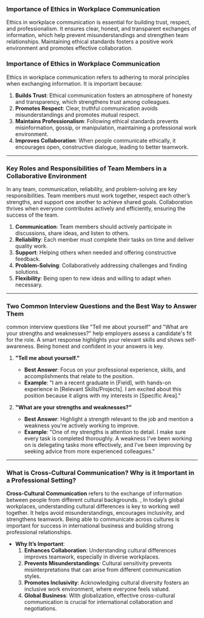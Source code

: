 

### **Importance of Ethics in Workplace Communication**

Ethics in workplace communication is essential for building trust, respect, and professionalism. It ensures clear, honest, and transparent exchanges of information, which help prevent misunderstandings and strengthen team relationships. Maintaining ethical standards fosters a positive work environment and promotes effective collaboration.

### **Importance of Ethics in Workplace Communication**  
Ethics in workplace communication refers to adhering to moral principles when exchanging information. It is important because:  
1. **Builds Trust**: Ethical communication fosters an atmosphere of honesty and transparency, which strengthens trust among colleagues.  
2. **Promotes Respect**: Clear, truthful communication avoids misunderstandings and promotes mutual respect.  
3. **Maintains Professionalism**: Following ethical standards prevents misinformation, gossip, or manipulation, maintaining a professional work environment.  
4. **Improves Collaboration**: When people communicate ethically, it encourages open, constructive dialogue, leading to better teamwork.  

---
### **Key Roles and Responsibilities of Team Members in a Collaborative Environment**

In any team, communication, reliability, and problem-solving are key responsibilities. Team members must work together, respect each other’s strengths, and support one another to achieve shared goals. Collaboration thrives when everyone contributes actively and efficiently, ensuring the success of the team.

1. **Communication**: Team members should actively participate in discussions, share ideas, and listen to others.  
2. **Reliability**: Each member must complete their tasks on time and deliver quality work.  
3. **Support**: Helping others when needed and offering constructive feedback.  
4. **Problem-Solving**: Collaboratively addressing challenges and finding solutions.  
5. **Flexibility**: Being open to new ideas and willing to adapt when necessary.  

---

### **Two Common Interview Questions and the Best Way to Answer Them**

common interview questions like "Tell me about yourself" and "What are your strengths and weaknesses?" help employers assess a candidate's fit for the role. A smart response highlights your relevant skills and shows self-awareness. Being honest and confident in your answers is key.

1. **"Tell me about yourself."**  
   - **Best Answer**: Focus on your professional experience, skills, and accomplishments that relate to the position.  
   - **Example**: "I am a recent graduate in [Field], with hands-on experience in [Relevant Skills/Projects]. I am excited about this position because it aligns with my interests in [Specific Area]."  

2. **"What are your strengths and weaknesses?"**  
   - **Best Answer**: Highlight a strength relevant to the job and mention a weakness you're actively working to improve.  
   - **Example**: "One of my strengths is attention to detail. I make sure every task is completed thoroughly. A weakness I've been working on is delegating tasks more effectively, and I’ve been improving by seeking advice from more experienced colleagues."  

---

### **What is Cross-Cultural Communication? Why is it Important in a Professional Setting?**  

 **Cross-Cultural Communication** refers to the exchange of information between people from different cultural backgrounds.  , In today’s global workplaces, understanding cultural differences is key to working well together. It helps avoid misunderstandings, encourages inclusivity, and strengthens teamwork. Being able to communicate across cultures is important for success in international business and building strong professional relationships.

- **Why It’s Important**:  
   1. **Enhances Collaboration**: Understanding cultural differences improves teamwork, especially in diverse workplaces.  
   2. **Prevents Misunderstandings**: Cultural sensitivity prevents misinterpretations that can arise from different communication styles.  
   3. **Promotes Inclusivity**: Acknowledging cultural diversity fosters an inclusive work environment, where everyone feels valued.  
   4. **Global Business**: With globalization, effective cross-cultural communication is crucial for international collaboration and negotiations.  

